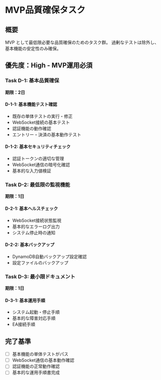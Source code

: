 # MVP品質確保タスク

## 概要
MVP として最低限必要な品質確保のためのタスク群。
過剰なテストは除外し、基本機能の安定性のみ確保。

## 優先度：High - MVP運用必須

### Task D-1: 基本品質確保
**期限：2日**

#### D-1-1: 基本機能テスト確認
- 既存の単体テストの実行・修正
- WebSocket接続の基本テスト
- 認証機能の動作確認
- エントリー・決済の基本動作テスト

#### D-1-2: 基本セキュリティチェック
- 認証トークンの適切な管理
- WebSocket通信の暗号化確認
- 基本的な入力値検証

### Task D-2: 最低限の監視機能
**期限：1日**

#### D-2-1: 基本ヘルスチェック
- WebSocket接続状態監視
- 基本的なエラーログ出力
- システム停止時の通知

#### D-2-2: 基本バックアップ
- DynamoDB自動バックアップ設定確認
- 設定ファイルのバックアップ

### Task D-3: 最小限ドキュメント
**期限：1日**

#### D-3-1: 基本運用手順
- システム起動・停止手順
- 基本的な障害対応手順
- EA接続手順

## 完了基準
- [ ] 基本機能の単体テストがパス
- [ ] WebSocket通信の基本動作確認
- [ ] 認証機能の正常動作確認
- [ ] 基本的な運用手順書完成
